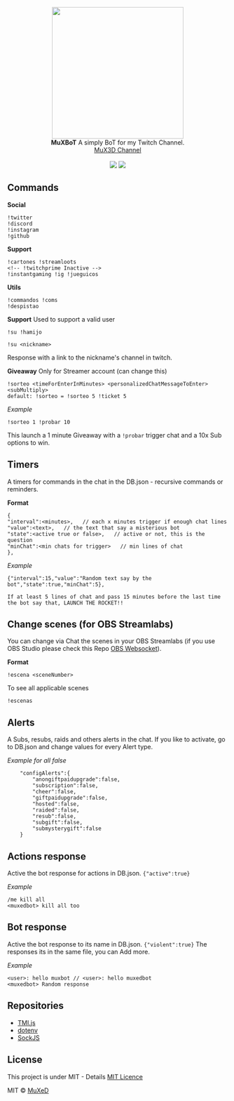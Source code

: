 <p align=center>
  <img width=300 src="https://i.imgur.com/uvlItJe.jpg"/>
  <br>
  <span><strong>MuXBoT</strong> A simply BoT for my Twitch Channel.<br>
  <a href="https://www.twitch.tv/mux3d">MuX3D Channel</a></span><br><br>
<img src="https://img.shields.io/badge/License-MIT-blue">
<img src="https://img.shields.io/badge/Version-0.4.1-blue">
</p>

## Commands
__Social__
```
!twitter
!discord
!instagram
!github
```

__Support__
```
!cartones !streamloots
<!-- !twitchprime Inactive -->
!instantgaming !ig !jueguicos
```

__Utils__
```
!commandos !coms
!despistao
```

__Support__
Used to support a valid user

```
!su !hamijo

!su <nickname>
```
Response with a link to the nickname's channel in twitch.

__Giveaway__
Only for Streamer account (can change this)
```
!sorteo <timeForEnterInMinutes> <personalizedChatMessageToEnter> <subMultiply>
default: !sorteo = !sorteo 5 !ticket 5
```
_Example_
```
!sorteo 1 !probar 10
```
This launch a 1 minute Giveaway with a ` !probar ` trigger chat and a 10x Sub options to win.

## Timers
A timers for commands in the chat in the DB.json - recursive commands or reminders.

__Format__
```
{
"interval":<minutes>,   // each x minutes trigger if enough chat lines
"value":<text>,   // the text that say a misterious bot
"state":<active true or false>,   // active or not, this is the question
"minChat":<min chats for trigger>   // min lines of chat
},
```
_Example_
```
{"interval":15,"value":"Random text say by the bot","state":true,"minChat":5},

If at least 5 lines of chat and pass 15 minutes before the last time the bot say that, LAUNCH THE ROCKET!!
```

## Change scenes (for OBS Streamlabs)
You can change via Chat the scenes in your OBS Streamlabs (if you use OBS Studio please check this Repo [OBS Websocket](https://github.com/Palakis/obs-websocket)).

__Format__
```
!escena <sceneNumber>
```

To see all applicable scenes

```
!escenas
```

## Alerts
A Subs, resubs, raids and others alerts in the chat. If you like to activate, go to DB.json and change values for every Alert type.

_Example for all false_
```
    "configAlerts":{
        "anongiftpaidupgrade":false,
        "subscription":false,
        "cheer":false,
        "giftpaidupgrade":false,
        "hosted":false,
        "raided":false,
        "resub":false,
        "subgift":false,
        "submysterygift":false
    }
```

## Actions response
Active the bot response for actions in DB.json. `{"active":true}`

_Example_
```
/me kill all
<muxedbot> kill all too
```

## Bot response
Active the bot response to its name in DB.json. `{"violent":true}`
The responses its in the same file, you can Add more.

_Example_
```
<user>: hello muxbot // <user>: hello muxedbot
<muxedbot> Random response
```

## Repositories
- [TMI.js](https://github.com/tmijs/tmi.js)
- [dotenv](https://www.npmjs.com/package/dotenv)
- [SockJS](https://github.com/sockjs/sockjs-client)

## License
This project is under MIT - Details [MIT Licence](https://github.com/juananmuxed/muxbot/blob/master/LICENSE)

MIT © [MuXeD](https://muxed.es/)